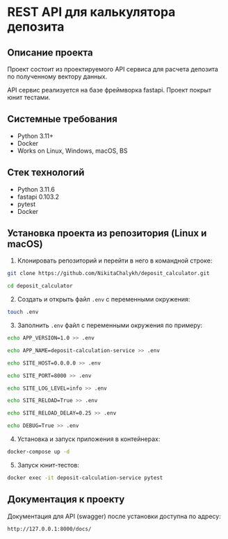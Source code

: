 REST API для калькулятора депозита
=====

Описание проекта
----------
Проект состоит из проектируемого API сервиса для расчета депозита по полученному вектору данных.

API сервис реализуется на базе фреймворка fastapi. Проект покрыт юнит тестами.

Системные требования
----------

* Python 3.11+
* Docker
* Works on Linux, Windows, macOS, BS

Стек технологий
----------

* Python 3.11.6
* fastapi 0.103.2
* pytest
* Docker

Установка проекта из репозитория (Linux и macOS)
----------
1. Клонировать репозиторий и перейти в него в командной строке:
```bash 
git clone https://github.com/NikitaChalykh/deposit_calculator.git

cd deposit_calculator
```

2. Cоздать и открыть файл ```.env``` с переменными окружения:
```bash 
touch .env
```

3. Заполнить ```.env``` файл с переменными окружения по примеру:
```bash 
echo APP_VERSION=1.0 >> .env

echo APP_NAME=deposit-calculation-service >> .env

echo SITE_HOST=0.0.0.0 >> .env

echo SITE_PORT=8000 >> .env

echo SITE_LOG_LEVEL=info >> .env

echo SITE_RELOAD=True >> .env

echo SITE_RELOAD_DELAY=0.25 >> .env

echo DEBUG=True >> .env
```

4. Установка и запуск приложения в контейнерах:
```bash 
docker-compose up -d
```

5. Запуск юнит-тестов:
```bash 
docker exec -it deposit-calculation-service pytest
```

Документация к проекту
----------
Документация для API (swagger) после установки доступна по адресу: 

```http://127.0.0.1:8000/docs/```

